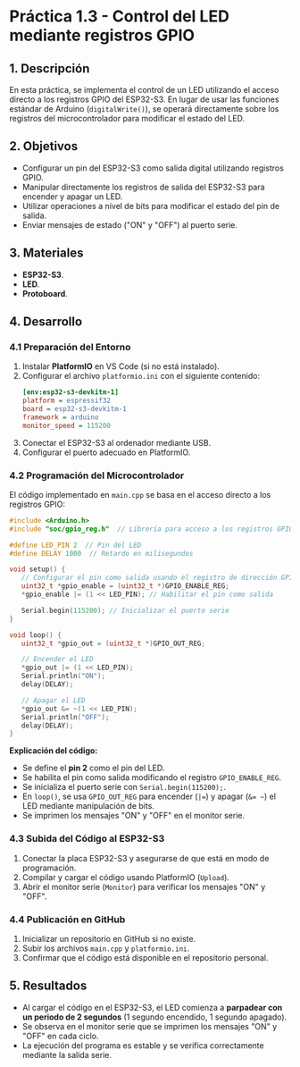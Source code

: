 # Práctica 1.3 - Control del LED mediante registros GPIO

## 1. Descripción
En esta práctica, se implementa el control de un LED utilizando el acceso directo a los registros GPIO del ESP32-S3. En lugar de usar las funciones estándar de Arduino (`digitalWrite()`), se operará directamente sobre los registros del microcontrolador para modificar el estado del LED.

## 2. Objetivos
- Configurar un pin del ESP32-S3 como salida digital utilizando registros GPIO.
- Manipular directamente los registros de salida del ESP32-S3 para encender y apagar un LED.
- Utilizar operaciones a nivel de bits para modificar el estado del pin de salida.
- Enviar mensajes de estado ("ON" y "OFF") al puerto serie.

## 3. Materiales
- **ESP32-S3**.
- **LED**.
- **Protoboard**.

## 4. Desarrollo

### 4.1 Preparación del Entorno
1. Instalar **PlatformIO** en VS Code (si no está instalado).
2. Configurar el archivo `platformio.ini` con el siguiente contenido:
   ```ini
   [env:esp32-s3-devkitm-1]
   platform = espressif32
   board = esp32-s3-devkitm-1
   framework = arduino
   monitor_speed = 115200
   ```
3. Conectar el ESP32-S3 al ordenador mediante USB.
4. Configurar el puerto adecuado en PlatformIO.

### 4.2 Programación del Microcontrolador
El código implementado en `main.cpp` se basa en el acceso directo a los registros GPIO:
```cpp
#include <Arduino.h>
#include "soc/gpio_reg.h"  // Librería para acceso a los registros GPIO

#define LED_PIN 2  // Pin del LED
#define DELAY 1000  // Retardo en milisegundos

void setup() {
   // Configurar el pin como salida usando el registro de dirección GPIO
   uint32_t *gpio_enable = (uint32_t *)GPIO_ENABLE_REG;
   *gpio_enable |= (1 << LED_PIN); // Habilitar el pin como salida

   Serial.begin(115200); // Inicializar el puerto serie
}

void loop() {
   uint32_t *gpio_out = (uint32_t *)GPIO_OUT_REG;

   // Encender el LED
   *gpio_out |= (1 << LED_PIN);
   Serial.println("ON");
   delay(DELAY);

   // Apagar el LED
   *gpio_out &= ~(1 << LED_PIN);
   Serial.println("OFF");
   delay(DELAY);
} 
```
**Explicación del código:**
- Se define el **pin 2** como el pin del LED.
- Se habilita el pin como salida modificando el registro `GPIO_ENABLE_REG`.
- Se inicializa el puerto serie con `Serial.begin(115200);`.
- En `loop()`, se usa `GPIO_OUT_REG` para encender (`|=`) y apagar (`&= ~`) el LED mediante manipulación de bits.
- Se imprimen los mensajes "ON" y "OFF" en el monitor serie.

### 4.3 Subida del Código al ESP32-S3
1. Conectar la placa ESP32-S3 y asegurarse de que está en modo de programación.
2. Compilar y cargar el código usando PlatformIO (`Upload`).
3. Abrir el monitor serie (`Monitor`) para verificar los mensajes "ON" y "OFF".

### 4.4 Publicación en GitHub
1. Inicializar un repositorio en GitHub si no existe.
2. Subir los archivos `main.cpp` y `platformio.ini`.
3. Confirmar que el código está disponible en el repositorio personal.

## 5. Resultados
- Al cargar el código en el ESP32-S3, el LED comienza a **parpadear con un periodo de 2 segundos** (1 segundo encendido, 1 segundo apagado).
- Se observa en el monitor serie que se imprimen los mensajes "ON" y "OFF" en cada ciclo.
- La ejecución del programa es estable y se verifica correctamente mediante la salida serie.
